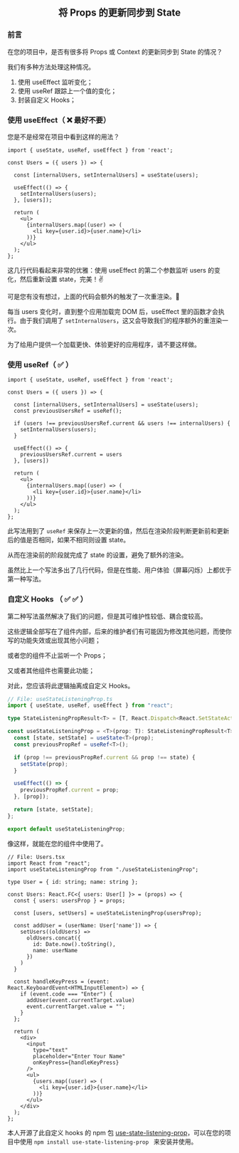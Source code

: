 <h2 style="text-align: center;">将 Props 的更新同步到 State</h2>

### 前言

在您的项目中，是否有很多将 Props 或 Context 的更新同步到 State 的情况？

我们有多种方法处理这种情况。

1. 使用 useEffect 监听变化；
2. 使用 useRef 跟踪上一个值的变化；
3. 封装自定义 Hooks；

### 使用 useEffect（ ❌ 最好不要）

您是不是经常在项目中看到这样的用法？

```tsx
import { useState, useRef, useEffect } from 'react';

const Users = ({ users }) => {

  const [internalUsers, setInternalUsers] = useState(users);

  useEffect(() => {
    setInternalUsers(users);
  }, [users]);

  return (
    <ul>
      {internalUsers.map((user) => (
        <li key={user.id}>{user.name}</li>
      ))}
    </ul>
  );
};
```

这几行代码看起来非常的优雅：使用 useEffect 的第二个参数监听 users 的变化，然后重新设置 state，完美！✌️

可是您有没有想过，上面的代码会额外的触发了一次重渲染。🤔️

每当 users 变化时，直到整个应用加载完 DOM 后，useEffect 里的函数才会执行。由于我们调用了 `setInternalUsers`，这又会导致我们的程序额外的重渲染一次。

为了给用户提供一个加载更快、体验更好的应用程序，请不要这样做。

### 使用 useRef（ ✅ ）

```tsx
import { useState, useRef, useEffect } from 'react';

const Users = ({ users }) => {

  const [internalUsers, setInternalUsers] = useState(users);
  const previousUsersRef = useRef();

  if (users !== previousUsersRef.current && users !== internalUsers) {
    setInternalUsers(users);
  }

  useEffect(() => {
    previousUsersRef.current = users
  }, [users])

  return (
    <ul>
      {internalUsers.map((user) => (
        <li key={user.id}>{user.name}</li>
      ))}
    </ul>
  );
};
```
此写法用到了 `useRef` 来保存上一次更新的值，然后在渲染阶段判断更新前和更新后的值是否相同，如果不相同则设置 state。

从而在渲染前的阶段就完成了 state 的设置，避免了额外的渲染。

虽然比上一个写法多出了几行代码，但是在性能、用户体验（屏幕闪烁）上都优于第一种写法。

### 自定义 Hooks （ ✅ ✅ ）

第二种写法虽然解决了我们的问题，但是其可维护性较低、耦合度较高。

这些逻辑全部写在了组件内部，后来的维护者们有可能因为修改其他问题，而使你写的功能失效或出现其他小问题；

或者您的组件不止监听一个 Props；

又或者其他组件也需要此功能；

对此，您应该将此逻辑抽离成自定义 Hooks。

```typescript
// File: useStateListeningProp.ts
import { useState, useRef, useEffect } from "react";

type StateListeningPropResult<T> = [T, React.Dispatch<React.SetStateAction<T>>];

const useStateListeningProp = <T>(prop: T): StateListeningPropResult<T> => {
  const [state, setState] = useState<T>(prop);
  const previousPropRef = useRef<T>();

  if (prop !== previousPropRef.current && prop !== state) {
    setState(prop);
  }

  useEffect(() => {
    previousPropRef.current = prop;
  }, [prop]);

  return [state, setState];
};

export default useStateListeningProp;

```

像这样，就能在您的组件中使用了。

```tsx
// File: Users.tsx
import React from "react";
import useStateListeningProp from "./useStateListeningProp";

type User = { id: string; name: string };

const Users: React.FC<{ users: User[] }> = (props) => {
  const { users: usersProp } = props;

  const [users, setUsers] = useStateListeningProp(usersProp);

  const addUser = (userName: User['name']) => {
    setUsers((oldUsers) =>
      oldUsers.concat({
        id: Date.now().toString(),
        name: userName
      })
    )
  }

  const handleKeyPress = (event: React.KeyboardEvent<HTMLInputElement>) => {
    if (event.code === "Enter") {
      addUser(event.currentTarget.value)
      event.currentTarget.value = "";
    }
  };

  return (
    <div>
      <input
        type="text"
        placeholder="Enter Your Name"
        onKeyPress={handleKeyPress}
      />
      <ul>
        {users.map((user) => (
          <li key={user.id}>{user.name}</li>
        ))}
      </ul>
    </div>
  );
};

```

本人开源了此自定义 hooks 的 npm 包 [use-state-listening-prop](https://www.npmjs.com/package/use-state-listening-prop)，可以在您的项目中使用 `npm install use-state-listening-prop ` 来安装并使用。
